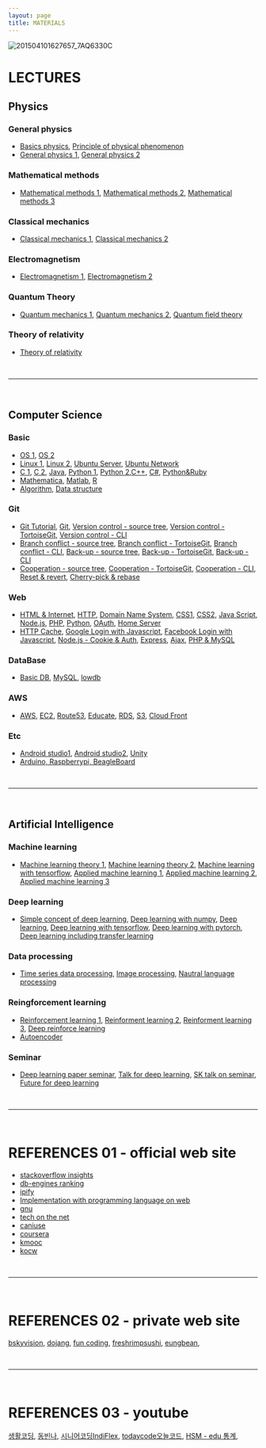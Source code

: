 ```yaml
---
layout: page
title: MATERIALS
---
```




![201504101627657_7AQ6330C](https://user-images.githubusercontent.com/52376448/64490143-18d3bb00-d295-11e9-9ada-3333b6ca079e.jpg)

# LECTURES

## Physics

### General physics

- <a href='https://www.youtube.com/channel/UCmgRYMK5d65PbjN8qkjAUBA/playlists' target="_blank">Basics physics</a>, <a href='https://www.youtube.com/playlist?list=PL9A47564559299240&feature=plcp' target="_blank">Principle of physical phenomenon</a>
- <a href='https://www.youtube.com/playlist?list=PL64B5F3F1CE0810A7&feature=plcp' target="_blank">General physics 1</a>, <a href='https://www.youtube.com/playlist?list=PL4D242F3BA8DD1153&feature=plcp' target="_blank">General physics 2</a>

### Mathematical methods

- <a href='https://www.youtube.com/playlist?list=PLF2319B301C23A64D&feature=plpp' target="_blank">Mathematical methods 1</a>, <a href='https://www.youtube.com/playlist?list=PLSN_PltQeOyhynRBr2oYjq7Ts4c2C3LMH' target="_blank">Mathematical methods 2</a>, <a href='https://www.youtube.com/playlist?list=PLFD724D6F9BC133E6&feature=plcp' target="_blank">Mathematical methods 3</a>

### Classical mechanics

- <a href='https://www.youtube.com/playlist?list=PL64B5F3F1CE0810A7&feature=plcp' target="_blank">Classical mechanics 1</a>, <a href='https://www.youtube.com/playlist?list=PL4D242F3BA8DD1153&feature=plcp' target="_blank">Classical mechanics 2</a>

### Electromagnetism

- <a href='https://www.youtube.com/playlist?list=PLSN_PltQeOygYMgaiszAPg-_W783IDYqc' target="_blank">Electromagnetism 1</a>, <a href='https://www.youtube.com/playlist?list=PLSN_PltQeOyhmU0BxXcav7zxfTSB3VcB_' target="_blank">Electromagnetism 2</a>

### Quantum Theory

- <a href='https://www.youtube.com/playlist?list=PLSN_PltQeOyj8D9X90HncuOrjyNdqp4wD' target="_blank">Quantum mechanics 1</a>, <a href='https://www.youtube.com/playlist?list=PLSN_PltQeOyhV9W-c7VvhwkTx9LuYqy9l' target="_blank">Quantum mechanics 2</a>, <a href='https://www.youtube.com/playlist?list=PLSN_PltQeOyj47rUKiSLjpQ_mVrhWAhJ9' target="_blank">Quantum field theory</a>

### Theory of relativity

- <a href='https://www.youtube.com/playlist?list=PLx9iooiAr6WHa8sHIV1ORPJSj4JFWoF2X' target="_blank">Theory of relativity</a>


<br>

<hr class='division4'>

<br>

## Computer Science

### Basic
- <a href="https://www.youtube.com/playlist?list=PLRx0vPvlEmdCpDmUS-azJTey03BE76eI_" target="_blank">OS 1</a>, <a href="https://www.youtube.com/playlist?list=PLBrGAFAIyf5rby7QylRc6JxU5lzQ9c4tN" target="_blank">OS 2</a>
- <a href='https://www.youtube.com/playlist?list=PLuHgQVnccGMBT57a9dvEtd6OuWpugF9SH' target="_blank">Linux 1</a>, <a href="https://www.youtube.com/playlist?list=PLq8wAnVUcTFU9zLWK-dHWrvTJ0PF8Y0Sf" target="_blank">Linux 2</a>, <a href="https://www.youtube.com/playlist?list=PLTJfebMjBKSLO3z11Npf2tNCfXMsHlWBu" target="_blank">Ubuntu Server</a>, <a href="https://www.youtube.com/playlist?list=PLTJfebMjBKSLoDzWovpLgkBm7L1wR0iMn" target="_blank">Ubuntu Network</a>
- <a href='https://www.youtube.com/playlist?list=PLRx0vPvlEmdDNHeulKC6JM25MmZVS_3nT' target="_blank">C 1</a>, <a href='https://www.youtube.com/playlist?list=PLa9dKeCAyr7jsbboqbsSnsTIVds0Dl3Ec' target="_blank">C 2</a>, <a href='https://www.youtube.com/playlist?list=PLRx0vPvlEmdBjfCADjCc41aD4G0bmdl4R' target="_blank">Java</a>, <a href='https://www.youtube.com/playlist?list=PLGPF8gvWLYyontH0PECIUFFUdvATXWQEL' target="_blank">Python 1</a>, <a href='https://www.youtube.com/playlist?list=PLa9dKeCAyr7iWPMclcDxbnlTjQ2vjdIDD' target="_blank">Python 2</a>,<a href='' target="_blank">C++</a>, <a href='' target="_blank">C#</a>, <a href='https://www.youtube.com/playlist?list=PLuHgQVnccGMA0lO0qip6Phh6UL73TS0es' target="_blank">Python&Ruby</a>
- <a href='https://www.youtube.com/playlist?list=PLU53e7oUT8pEbDM9pq_KiIjWwH0Y_-h4W' target="_blank">Mathematica</a>, <a href='' target="_blank">Matlab</a>, <a href='https://www.youtube.com/playlist?list=PLSEvxm6HLvZnH71B0UEWwEuUjKcAahYaz' target="_blank">R</a>
- <a href='https://www.youtube.com/playlist?list=PLRx0vPvlEmdDHxCvAQS1_6XV4deOwfVrz' target="_blank">Algorithm</a>, <a href='https://www.youtube.com/playlist?list=PLuHgQVnccGMDsWOOn_P0EmAWB8DArS3Fk' target="_blank">Data structure</a>

### Git

- <a href='https://www.youtube.com/playlist?list=PLRx0vPvlEmdD5FLIdwTM4mKBgyjv4no81' target="_blank">Git Tutorial</a>, <a href='https://www.youtube.com/playlist?list=PLuHgQVnccGMCNJESahrVV-uYGMNYK_vMf' target="_blank">Git</a>, <a href='https://www.youtube.com/playlist?list=PLuHgQVnccGMCejd1l8C8oyZSYQDtkMRAg' target="_blank">Version control - source tree</a>, <a href='https://www.youtube.com/playlist?list=PLuHgQVnccGMAJNEeZuqT0equeiO19Rnb8' target="_blank">Version control - TortoiseGit</a>, <a href='https://www.youtube.com/playlist?list=PLuHgQVnccGMATJK16UJ9Fjay0ozrSZKiI' target="_blank">Version control - CLI</a>
- <a href='https://www.youtube.com/playlist?list=PLuHgQVnccGMCWlMygyYg9XjCIjESUbW4b' target="_blank">Branch conflict - source tree</a>, <a href='https://www.youtube.com/playlist?list=PLuHgQVnccGMDGeVxPyzqs3_Gl-PY8hZu_' target="_blank">Branch conflict - TortoiseGit</a>, <a href='https://www.youtube.com/playlist?list=PLuHgQVnccGMDU5eAzOz2dZ9KXJF6dkNg3' target="_blank">Branch conflict - CLI</a>, <a href='https://www.youtube.com/playlist?list=PLuHgQVnccGMDjSIM2YwqKB2NLX2DF98CZ' target="_blank">Back-up - source tree</a>, <a href='https://www.youtube.com/playlist?list=PLuHgQVnccGMA-hn2E3T7_WVC5iEQ-wotv' target="_blank">Back-up - TortoiseGit</a>, <a href='https://www.youtube.com/playlist?list=PLuHgQVnccGMBJr3eVXGvYHDvGNcogEy7v' target="_blank">Back-up - CLI</a>
- <a href='https://www.youtube.com/playlist?list=PLuHgQVnccGMCeAdpRidv18VRVS8mqzFdS' target="_blank">Cooperation - source tree</a>, <a href='https://www.youtube.com/playlist?list=PLuHgQVnccGMD5s1GzHB2FlZKLOUS5TeRp' target="_blank">Cooperation - TortoiseGit</a>, <a href='https://www.youtube.com/playlist?list=PLuHgQVnccGMA4LgLoH07e7uEbRbi92Dd2' target="_blank">Cooperation - CLI</a>, <a href='https://www.youtube.com/playlist?list=PLuHgQVnccGMAvTJlPGzizAkyqXfZ9IyY8' target="_blank">Reset & revert</a>, <a href='https://www.youtube.com/playlist?list=PLuHgQVnccGMAb_nOiego7BqfKTRcXsUrB' target="_blank">Cherry-pick & rebase</a>

### Web

- <a href='https://www.youtube.com/playlist?list=PLuHgQVnccGMDZP7FJ_ZsUrdCGH68ppvPb' target="_blank">HTML & Internet</a>, <a href='https://www.youtube.com/playlist?list=PLuHgQVnccGMBd-v_DjNm61EBaDpYZSV1Z' target="_blank">HTTP</a>, <a href='https://www.youtube.com/playlist?list=PLuHgQVnccGMCI75J-rC8yZSVGZq3gYsFp' target="_blank">Domain Name System</a>, <a href='https://www.youtube.com/playlist?list=PLuHgQVnccGMAnWgUYiAW2cTzSBywFO75B' target="_blank">CSS1</a>, <a href='https://www.youtube.com/playlist?list=PLuHgQVnccGMDaVaBmkX0qfB45R_bYrV62' target="_blank">CSS2</a>, <a href='https://www.youtube.com/playlist?list=PLuHgQVnccGMBB348PWRN0fREzYcYgFybf' target="_blank">Java Script</a>, <a href='https://www.youtube.com/playlist?list=PLuHgQVnccGMA9QQX5wqj6ThK7t2tsGxjm' target="_blank">Node.js<a>, <a href='https://www.youtube.com/playlist?list=PLuHgQVnccGMAMMNByX8Bf1BkVrShBhj1I' target="_blank">PHP</a>, <a href='https://www.youtube.com/playlist?list=PLuHgQVnccGMDMxfZEpLbzHPZUEwObEaZq' target="_blank">Python</a>, <a href='https://www.youtube.com/playlist?list=PLuHgQVnccGMA4guyznDlykFJh28_R08Q-' target="_blank">OAuth</a>, <a href='https://www.youtube.com/playlist?list=PLuHgQVnccGMA52uRBmSwqcvtI5IMoFclJ' target="_blank">Home Server</a>
- <a href='https://www.youtube.com/playlist?list=PLuHgQVnccGMAM6VAWEKtaUnvzePCxnUVo' target="_blank">HTTP Cache</a>, <a href='https://www.youtube.com/playlist?list=PLuHgQVnccGMDIS9KwExvFLTJDGKRDb77R' target="_blank">Google Login with Javascript</a>, <a href='https://www.youtube.com/playlist?list=PLuHgQVnccGMDCFBNG3boPfI_g_9tleMvA' target="_blank">Facebook Login with Javascript</a>, <a href='https://www.youtube.com/playlist?list=PLuHgQVnccGMDo8561VLWTZox8Zs3K7K_m' target="_blank">Node.js - Cookie & Auth</a>, <a href='https://www.youtube.com/playlist?list=PLuHgQVnccGMAGOQu8CBDO9hn-FXFmm4Wp' target="_blank">Express</a>, <a href='https://www.youtube.com/playlist?list=PLuHgQVnccGMA9-1PvblBehoGg7Pu1lg6q' target="_blank">Ajax</a>, <a href='https://www.youtube.com/playlist?list=PLuHgQVnccGMA5836CvWfieEQy0T0ov6Jh' target="_blank">PHP & MySQL</a>
  
### DataBase

- <a href='https://www.youtube.com/playlist?list=PLuHgQVnccGMBe0848t2_ZUgFNJdanOA_I' target="_blank">Basic DB</a>, <a href='https://www.youtube.com/playlist?list=PLuHgQVnccGMCgrP_9HL3dAcvdt8qOZxjW' target="_blank">MySQL</a>, <a href='https://www.youtube.com/playlist?list=PLuHgQVnccGMBy7UdMzqj-YsyaM1Gc7SQT' target="_blank">lowdb</a>

### AWS
- <a href='https://www.youtube.com/playlist?list=PLuHgQVnccGMDNWIEgnXjaZ3jgbIo5zQGi' target="_blank">AWS</a>, <a href='https://www.youtube.com/playlist?list=PLuHgQVnccGMC5AYnBg8ffg5utOLwEj4fZ' target="_blank">EC2</a>, <a href='https://www.youtube.com/playlist?list=PLuHgQVnccGMCas8a4f0uIg5X4uERoG6gb' target="_blank">Route53</a>, <a href='https://www.youtube.com/playlist?list=PLuHgQVnccGMAp9YSO2J5VBWLJewTPn_0_' target="_blank">Educate</a>, <a href='https://www.youtube.com/playlist?list=PLuHgQVnccGMBtHZf9Nt1SSlANoRi5cbOw' target="_blank">RDS</a>, <a href='https://www.youtube.com/playlist?list=PLuHgQVnccGMCFHj64mNZxlbeNWOYUpua4' target="_blank">S3</a>, <a href='https://www.youtube.com/playlist?list=PLuHgQVnccGMDMQ1my6bVT-BPoo0LvnQMa' target="_blank">Cloud Front</a>

### Etc
- <a href='https://www.youtube.com/playlist?list=PLRx0vPvlEmdB6sCgj_jubp8KPb1ni0VOC' target="_blank">Android studio1</a>, <a href='https://www.youtube.com/playlist?list=PLRx0vPvlEmdD862e43ADbvDeGPUZKDuqL' target="_blank">Android studio2</a>, <a href='https://www.youtube.com/playlist?list=PLRx0vPvlEmdAfwnKLSdcKUCwZHWcv1aVc' target="_blank">Unity</a>
- <a href='https://www.youtube.com/playlist?list=PLf8roV9OYDiHCOrnXIlbrzbeQ0pJsaH8v' target="_blank">Arduino, Raspberrypi, BeagleBoard</a>


<br>

<hr class='division4'>

<br>

## Artificial Intelligence

### Machine learning

- <a href='https://www.youtube.com/playlist?list=PLbhbGI_ppZISMV4tAWHlytBqNq1-lb8bz' target="_blank">Machine learning theory 1</a>, <a href='https://www.youtube.com/playlist?list=PLbhbGI_ppZIRPeAjprW9u9A46IJlGFdLn' target="_blank">Machine learning theory 2</a>, <a href='https://www.youtube.com/playlist?list=PLRx0vPvlEmdAbnmLH9yh03cw9UQU_o7PO' target="_blank">Machine learning with tensorflow</a>, <a href='https://www.youtube.com/playlist?list=PLBXuLgInP-5m_vn9ycXHRl7hlsd1huqmS' target="_blank">Applied machine learning 1</a>, <a href='https://www.youtube.com/playlist?list=PLVNY1HnUlO241gILgQloWAs0xrrkqQfKe' target="_blank">Applied machine learning 2</a>, <a href='https://www.youtube.com/playlist?list=PL-xmlFOn6TULrmwkXjRCDAas0ixd_NtyK' target="_blank">Applied machine learning 3</a>

### Deep learning

- <a href='https://www.youtube.com/playlist?list=PLIsZjwy2fs1-5czElfcOe16dGGGBQ6PUM' target="_blank">Simple concept of deep learning</a>, <a href='https://www.youtube.com/watch?v=-JWv0ed9R5g&list=PLsS-TVNjbU7clDOjpAZKud3uG8APHDq_M&index=2&t=0s' target="_blank">Deep learning with numpy</a>, <a href='https://www.youtube.com/playlist?list=PLlMkM4tgfjnLSOjrEJN31gZATbcj_MpUm' target="_blank">Deep learning</a>, <a href='https://www.youtube.com/playlist?list=PLQ28Nx3M4Jrguyuwg4xe9d9t2XE639e5C' target="_blank">Deep learning with tensorflow</a>, <a href='https://www.youtube.com/watch?v=7eldOrjQVi0&list=PLQ28Nx3M4JrhkqBVIXg-i5_CVVoS1UzAv' target="_blank">Deep learning with pytorch</a>, <a href='https://www.youtube.com/playlist?list=PLS8gIc2q83OjStGjdTF2LZtc0vefCAbnX' target="_blank">Deep learning including transfer learning</a>

### Data processing

- <a href='https://www.youtube.com/playlist?list=PLxmi9rDs4EYo65U39vp_Y_J7AJh43cCC_' target="_blank">Time series data processing</a>, <a href='https://www.youtube.com/playlist?list=PL1Kb3QTCLIVtyOuMgyVgT-OeW0PYXl3j5' target="_blank">Image processing</a>, <a href='https://www.youtube.com/playlist?list=PLVNY1HnUlO26qqZznHVWAqjS1fWw0zqnT' target="_blank">Nautral language processing</a>

### Reingforcement learning

- <a href='https://www.youtube.com/playlist?list=PLlMkM4tgfjnKsCWav-Z2F-MMFRx-2gMGG' target="_blank">Reinforcement learning 1</a>, <a href='https://www.youtube.com/playlist?list=PLXziV1DL41ognSWZBuRNigZWdezlisyic' target="_blank">Reinforment learning 2</a>, <a href='https://www.youtube.com/playlist?list=PLpRS2w0xWHTcTZyyX8LMmtbcMXpd3s4TU' target="_blank">Reinforment learning 3</a>, <a href='https://www.youtube.com/playlist?list=PLpRS2w0xWHTcxz2Oj8yVOKrJJBiPCpl-a' target="_blank">Deep reinforce learning</a>
- <a href='https://www.youtube.com/playlist?list=PLCsGBQ3i2iIWOssGekIwgic0DxmDA9-ya' target="_blank">Autoencoder</a>

### Seminar

- <a href='https://www.youtube.com/playlist?list=PLlMkM4tgfjnJhhd4wn5aj8fVTYJwIpWkS' target="_blank">Deep learning paper seminar</a>, <a href='https://www.youtube.com/playlist?list=PL0oFI08O71gKEXITQ7OG2SCCXkrtid7Fq' target="_blank">Talk for deep learning</a>, <a href='https://www.youtube.com/playlist?list=PLhGeMZBOfrVxy65faz3tsoixEJforU2e-' target="_blank">SK talk on seminar</a>, <a href='https://www.youtube.com/playlist?list=PLPZxAIaT7oTjX6FtwoOylYjiOTsb8HXje' target="_blank">Future for deep learning</a>



<br>

<hr class='division2'>

<br>

# REFERENCES 01 - official web site


- <a href="https://insights.stackoverflow.com/" target="_blank">stackoverflow insights</a>
- <a href="https://db-engines.com/en/ranking" target="_blank">db-engines ranking</a>
- <a href="https://www.ipify.org/" target="_blank">ipify</a>
- <a href="https://repl.it/" target="_blank">Implementation with programming language on web</a>
- <a href="http://www.gnu.org/home.en.html" target="_blank">gnu</a>
- <a href="https://www.techonthenet.com/index.php" target="_blank">tech on the net</a>
- <a href="https://caniuse.com/" target="_blank">caniuse</a>
- <a href="https://www.coursera.org/" target="_blank">coursera</a>
- <a href="http://www.kmooc.kr/" target="_blank">kmooc</a>
- <a href="http://www.kocw.net/home/index.do" target="_blank">kocw</a>

<br>

<hr class='division4'>

<br>

# REFERENCES 02 - private web site

<a href="https://bskyvision.com/" target="_blank">bskyvision</a>, 
<a href="https://dojang.io/course/index.php?categoryid=1" target="_blank">dojang</a>, 
<a href="https://www.fun-coding.org/daveblog.html" target="_blank">fun coding</a>, 
<a href="https://freshrimpsushi.tistory.com/" target="_blank">freshrimpsushi</a>, 
<a href="https://eungbean.github.io/index.html" target="_blank">eungbean</a>, 



<br>

<hr class='division4'>

<br>

# REFERENCES 03 - youtube

<a href="https://www.youtube.com/user/egoing2/playlists" target="_blank">생활코딩</a>, 
<a href="https://www.youtube.com/channel/UChflhu32f5EUHlY7_SetNWw/playlists" target="_blank">동빈나</a>, 
<a href="https://www.youtube.com/channel/UCei9IGoBLCRShZaBb_RN_IA/playlists" target="_blank">시니어코딩IndiFlex</a>, 
<a href="https://www.youtube.com/channel/UCLR3sD0KB_dWpvcsrLP0aUg/playlists" target="_blank">todaycode오늘코드</a>, 
<a href="https://www.youtube.com/channel/UCVrs4KiLQz_gvVWWK1pKR1g/playlists" target="_blank">HSM - edu 통계</a>, 





